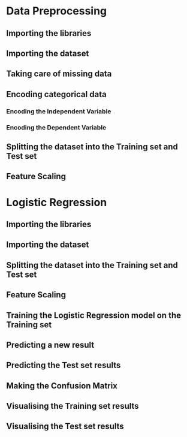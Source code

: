 # Data Preprocessing
## Importing the libraries
## Importing the dataset
## Taking care of missing data
## Encoding categorical data
### Encoding the Independent Variable
### Encoding the Dependent Variable
## Splitting the dataset into the Training set and Test set
## Feature Scaling

# Logistic Regression
## Importing the libraries
## Importing the dataset
## Splitting the dataset into the Training set and Test set
## Feature Scaling
## Training the Logistic Regression model on the Training set
## Predicting a new result
## Predicting the Test set results
## Making the Confusion Matrix
## Visualising the Training set results
## Visualising the Test set results
